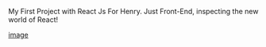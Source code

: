 
My First Project with React Js For Henry. 
Just Front-End, inspecting the new world of React!

[image](https://i.pinimg.com/originals/d5/86/48/d58648bd67aea05f8acb25e693b24b4d.jpg)
